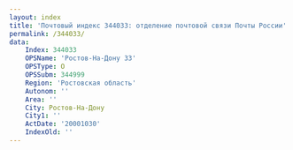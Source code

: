 ```yaml
---
layout: index
title: 'Почтовый индекс 344033: отделение почтовой связи Почты России'
permalink: /344033/
data:
    Index: 344033
    OPSName: 'Ростов-На-Дону 33'
    OPSType: О
    OPSSubm: 344999
    Region: 'Ростовская область'
    Autonom: ''
    Area: ''
    City: Ростов-На-Дону
    City1: ''
    ActDate: '20001030'
    IndexOld: ''
---
```

